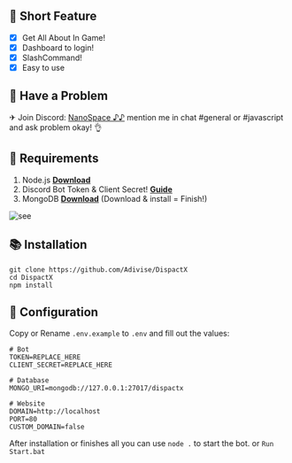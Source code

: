 ## 📑 Short Feature
- [x] Get All About In Game!
- [x] Dashboard to login!
- [x] SlashCommand!
- [x] Easy to use

## 🚨 Have a Problem

✈ Join Discord:  [NanoSpace ♪♪](https://discord.gg/SNG3dh3MbR)
   mention me in chat #general or #javascript and ask problem okay! 👌


## 📎 Requirements

1. Node.js **[Download](https://nodejs.org/en/download/)**
2. Discord Bot Token & Client Secret! **[Guide](https://discordjs.guide/preparations/setting-up-a-bot-application.html#creating-your-bot)**
3. MongoDB **[Download](https://www.mongodb.com/try/download/community)** (Download & install = Finish!)

![see](https://i.imgur.com/XTVKLkF.jpg)

## 📚 Installation

```
git clone https://github.com/Adivise/DispactX
cd DispactX
npm install
```

## 📄 Configuration

Copy or Rename `.env.example` to `.env` and fill out the values:

```.env
# Bot
TOKEN=REPLACE_HERE
CLIENT_SECRET=REPLACE_HERE

# Database
MONGO_URI=mongodb://127.0.0.1:27017/dispactx

# Website
DOMAIN=http://localhost
PORT=80
CUSTOM_DOMAIN=false
```

After installation or finishes all you can use `node .` to start the bot. or `Run Start.bat`
